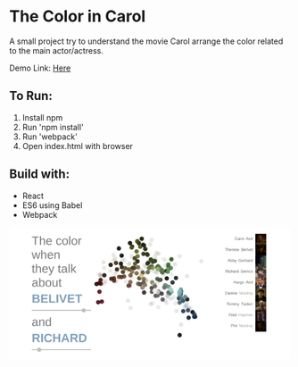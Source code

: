 # The Color in Carol
A small project try to understand the movie Carol arrange the color related to the main actor/actress.

Demo Link: [Here](https://lucent1090.github.io/colorofmovielines/)

## To Run:
1. Install npm
2. Run 'npm install'
3. Run 'webpack'
4. Open index.html with browser

## Build with:
* React
* ES6 using Babel
* Webpack

![image](https://github.com/lucent1090/colorofmovielines/blob/master/screenshots/chrome.png)